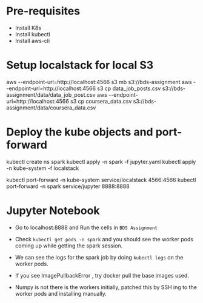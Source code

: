 
# Pre-requisites

- Install K8s
- Install kubectl
- Install aws-cli

# Setup localstack for local S3 

aws --endpoint-url=http://localhost:4566 s3 mb s3://bds-assignment
aws --endpoint-url=http://localhost:4566 s3 cp data_job_posts.csv s3://bds-assignment/data/data_job_post.csv
aws --endpoint-url=http://localhost:4566 s3 cp coursera_data.csv s3://bds-assignment/data/coursera_data.csv


# Deploy the kube objects and port-forward

kubectl create ns spark
kubectl apply -n spark -f jupyter.yaml
kubectl apply -n kube-system -f localstack

kubectl port-forward -n kube-system service/localstack 4566:4566
kubectl port-forward -n spark service/jupyter 8888:8888




# Jupyter Notebook

- Go to localhost:8888 and Run the cells in `BDS Assignment`

- Check `kubectl get pods -n spark` and you should see the worker pods coming up while getting the spark session.
- We can see the logs for the spark job by doing `kubectl logs` on the worker pods.
- If you see ImagePullbackError , try docker pull the base images used.
- Numpy is not there is the workers initially, patched this by SSH ing to the worker pods and installing manually. 
